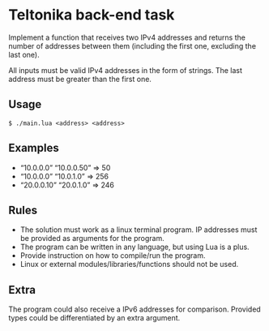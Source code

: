 # Teltonika back-end task

Implement a function that receives two IPv4 addresses and returns the number of
addresses between them (including the first one, excluding the last one).

All inputs must be valid IPv4 addresses in the form of strings. The last
address must be greater than the first one.

## Usage

```shell
$ ./main.lua <address> <address>
```

## Examples

* “10.0.0.0” “10.0.0.50” => 50
* “10.0.0.0” “10.0.1.0” => 256
* “20.0.0.10” “20.0.1.0” => 246

## Rules

* The solution must work as a linux terminal program. IP addresses must be
	provided as arguments for the program.
* The program can be written in any language, but using Lua is a plus.
* Provide instruction on how to compile/run the program.
* Linux or external modules/libraries/functions should not be used.

## Extra

The program could also receive a IPv6 addresses for comparison. Provided types
could be differentiated by an extra argument.
